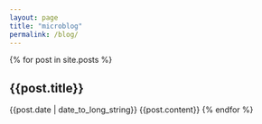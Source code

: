 ```yaml
---
layout: page
title: "microblog"
permalink: /blog/
---
```


{% for post in site.posts %}
<h2>{{post.title}}</h2>
{{post.date | date_to_long_string}}
{{post.content}}
{% endfor %}

